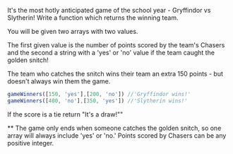 It's the most hotly anticipated game of the school year - Gryffindor vs Slytherin! Write a function which returns the winning team. 

You will be given two arrays with two values. 

The first given value is the number of points scored by the team's Chasers and the second a string with a 'yes' or 'no' value if the team caught the golden snitch!

The team who catches the snitch wins their team an extra 150 points - but doesn't always win them the game.

```javascript
gameWinners([150, 'yes'],[200, 'no']) //'Gryffindor wins!'
gameWinners([400, 'no'],[350, 'yes']) //'Slytherin wins!'
```

If the score is a tie return "It's a draw!""

** The game only ends when someone catches the golden snitch, so one array will always include 'yes' or 'no.' Points scored by Chasers can be any positive integer. 
